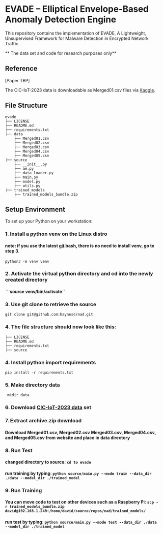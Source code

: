 # EVADE – Elliptical Envelope-Based Anomaly Detection Engine

This repository contains the implementation of EVADE, A Lightweight, Unsupervised Framework for Malware Detection in Encrypted Network Traffic.  

** The data set and code for research purposes only**

## Reference
[Paper TBP]

The CIC-IoT-2023 data is downloadable as Merged01.csv files via [Kaggle](https://www.kaggle.com/datasets/madhavmalhotra/unb-cic-iot-dataset).

## File Structure
```
evade
├── LICENSE
├── README.md
├── requirements.txt
├── data
    ├── Merged01.csv
    ├── Merged02.csv
    ├── Merged03.csv
    ├── Merged04.csv
    ├── Merged05.csv
├── source 
    ├── __init__.py
    ├── ae.py
    ├── data_loader.py
    ├── main.py
    ├── model.py
    ├── utils.py
├── trained_models
    ├── trained_models_bundle.zip
```

## Setup Environment
To set up your Python on your workstation:

### 1. Install a python venv on the Linux distro
#### note: if you use the latest [git](https://git-scm.com/downloads) bash, there is no need to install venv, go to step 3.
```python3 -m venv venv```
### 2. Activate the virtual python directory and cd into the newly created directory
#### ```source venv/bin/activate``
### 3. Use git clone to retrieve the source
``` git clone git@github.com:haynesd/nad.git ```
### 4. The file structure should now look like this:
```
├── LICENSE
├── README.md
├── requirements.txt
├── source 
```
### 4. Install python import requirements
```pip install -r requirements.txt```
### 5. Make directory data
``` mkdir data```
### 6. Download [CIC-IoT-2023 data](https://www.kaggle.com/datasets/madhavmalhotra/unb-cic-iot-dataset) set
### 7. Extract archive.zip download
#### Download Merged01.csv, Merged02.csv Merged03.csv, Merged04.csv, and Merged05.csv from website and place in data directory
### 8. Run Test
#### changed directory to source: ```cd to evade```
#### run training by typing: ```python source/main.py --mode train --data_dir ./data --model_dir ./trained_model```
### 9. Run Training
#### You can move code to test on other devices such as a Raspberry Pi:  ```scp -r trained_models_bundle.zip david@192.168.1.249:/home/david/source/repos/nad/trained_models/```
#### run test by typing: ```python source/main.py --mode test --data_dir ./data --model_dir ./trained_model```


